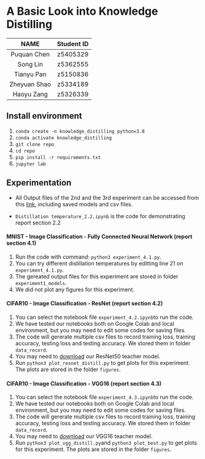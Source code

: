 # A Basic Look into Knowledge Distilling

|     NAME     | Student ID |
| :----------: | :--------: |
| Puquan Chen  |  z5405329  |
|   Song Lin   |  z5362555  |
|  Tianyu Pan  |  z5150836  |
| Zheyuan Shao |  z5334189  |
|  Haoyu Zang  |  z5326339  |



## Install environment

1. `conda create -n knowledge_distilling python=3.8`
2. `conda activate knowledge_distilling`
3. `git clone repo`
4. `cd repo`
5. `pip install -r requirements.txt`
6. `jupyter lab`

## Experimentation

- All Output files of the 2nd and the 3rd experiment can be accessed from this [link](https://drive.google.com/drive/folders/1K2OIiy2jOkLnDX9FfJmxFNWM8AQbO3ZF?usp=sharing), including saved models and csv files.

- `Distillation temperature_2.2.ipynb` is the code for demonstrating report section 2.2

####  MNIST - Image Classification - Fully Connected Neural Network (report section 4.1)
1. Run the code with command: `python3 experiment_4.1.py`.
2. You can try different distillation temperatures by editting line 21 on `experiment_4.1.py`.
3. The gereated output files for this experiment are stored in folder `experiment1_models`.
4. We did not plot any figures for this experiment.


#### CIFAR10 - Image Classification - ResNet (report section 4.2)
1. You can select the notebook file `experiment_4.2.ipynb`to run the code.
2. We have tested our notebooks both on Google Colab and local environment, but you may need to edit some codes for saving files.
3. The code will gererate multiple csv files to record training loss, training accuracy, testing loss and testing accuracy. We stored them in folder `data_record`.
4. You may need to [download](https://drive.google.com/file/d/17zYxp_FfcVrkRd3UJb-uakfc4ddME0gA/view?usp=sharing) our ResNet50 teacher model.
5. Run `python3 plot_resnet_distill.py` to get plots for this experiment. The plots are stored in the folder `figures`.

#### CIFAR10 - Image Classification - VGG16 (report section 4.3)
1. You can select the notebook file `experiment_4.3.ipynb`to run the code.
2. We have tested our notebooks both on Google Colab and local environment, but you may need to edit some codes for saving files.
3. The code will gererate multiple csv files to record training loss, training accuracy, testing loss and testing accuracy. We stored them in folder `data_record`.
4. You may need to [download](https://drive.google.com/file/d/1--RIvxWSFyx6MFc4HGIt96mLGDD19fC_/view?usp=sharing) our VGG16 teacher model.
5. Run `python3 plot_vgg_distill.py`and  `python3 plot_best.py` to get plots for this experiment. The plots are stored in the folder `figures`.


